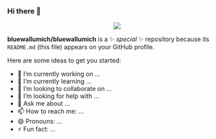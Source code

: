 ### Hi there 👋


<div id="header" align="center">
<img src="https://media.giphy.com/media/AKjT5kDZMK4wsPXJPk/giphy.gif"/>
</div>


**bluewallumich/bluewallumich** is a ✨ _special_ ✨ repository because its `README.md` (this file) appears on your GitHub profile.

Here are some ideas to get you started:

- 🔭 I’m currently working on ...
- 🌱 I’m currently learning ...
- 👯 I’m looking to collaborate on ...
- 🤔 I’m looking for help with ...
- 💬 Ask me about ...
- 📫 How to reach me: ...
- 😄 Pronouns: ...
- ⚡ Fun fact: ...
